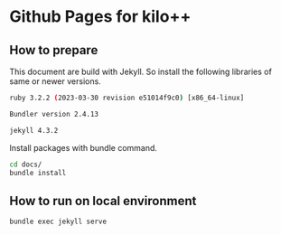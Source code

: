 # Github Pages for kilo++

## How to prepare

This document are build with Jekyll.
So install the following libraries of same or newer versions.

```bash
ruby 3.2.2 (2023-03-30 revision e51014f9c0) [x86_64-linux]

Bundler version 2.4.13

jekyll 4.3.2
```

Install packages with bundle command.

```bash
cd docs/
bundle install
```

## How to run on local environment

```bash
bundle exec jekyll serve
```
